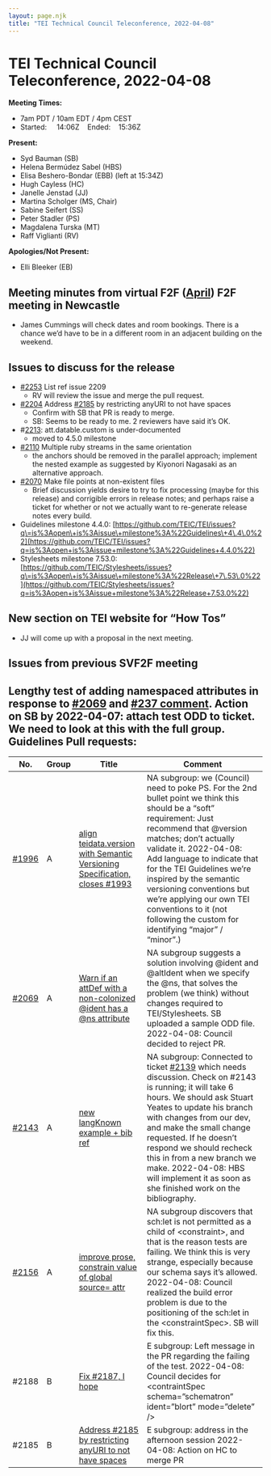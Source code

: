 ```yaml
---
layout: page.njk
title: "TEI Technical Council Teleconference, 2022-04-08"
---
```

# TEI Technical Council Teleconference, 2022-04-08
**Meeting Times:**


* 7am PDT / 10am EDT / 4pm CEST
* Started:     14:06Z    Ended:    15:36Z


**Present:**
* Syd Bauman (SB)
* Helena Bermúdez Sabel (HBS)
* Elisa Beshero\-Bondar (EBB) (left at 15:34Z)
* Hugh Cayless (HC)
* Janelle Jenstad (JJ)
* Martina Scholger (MS, Chair)
* Sabine Seifert (SS)
* Peter Stadler (PS)
* Magdalena Turska (MT)
* Raff Viglianti (RV)


**Apologies/Not Present:**
* Elli Bleeker (EB)


Meeting minutes from virtual F2F ([April](https://tei-c.org/activities/council/meetings/tei-technical-council-short-vf2f-meeting-online-1-2-april-2021/))
F2F meeting in Newcastle
------------------------


* James Cummings will check dates and room bookings. There is a chance we’d have to be in a different room in an adjacent building on the weekend.


Issues to discuss for the release
---------------------------------


* [\#2253](https://github.com/TEIC/TEI/pull/2253) List ref issue 2209
	+ RV will review the issue and merge the pull request.
* [\#2204](https://github.com/TEIC/TEI/pull/2204) Address [\#2185](https://github.com/TEIC/TEI/issues/2185) by restricting anyURI to not have spaces
	+ Confirm with SB that PR is ready to merge.
	+ SB: Seems to be ready to me. 2 reviewers have said it’s OK.
* \#[2213](https://github.com/TEIC/TEI/issues/2213): att.datable.custom is under\-documented
	+ moved to 4\.5\.0 milestone
* [\#2110](https://github.com/TEIC/TEI/issues/2110) Multiple ruby streams in the same orientation
	+ the anchors should be removed in the parallel approach; implement the nested example as suggested by Kiyonori Nagasaki as an alternative approach.
* [\#2070](https://github.com/TEIC/TEI/issues/2070) Make file points at non\-existent files
	+ Brief discussion yields desire to try to fix processing (maybe for this release) and corrigible errors in release notes; and perhaps raise a ticket for whether or not we actually want to re\-generate release notes every build.
* Guidelines milestone 4\.4\.0: [https://github.com/TEIC/TEI/issues?q\=is%3Aopen\+is%3Aissue\+milestone%3A%22Guidelines\+4\.4\.0%22](https://github.com/TEIC/TEI/issues?q=is%3Aopen+is%3Aissue+milestone%3A%22Guidelines+4.4.0%22)
* Stylesheets milestone 7\.53\.0: [https://github.com/TEIC/Stylesheets/issues?q\=is%3Aopen\+is%3Aissue\+milestone%3A%22Release\+7\.53\.0%22](https://github.com/TEIC/Stylesheets/issues?q=is%3Aopen+is%3Aissue+milestone%3A%22Release+7.53.0%22)


New section on TEI website for “How Tos”
----------------------------------------


* JJ will come up with a proposal in the next meeting.


Issues from previous SVF2F meeting
----------------------------------


Lengthy test of adding namespaced attributes in response to [\#2069](https://github.com/TEIC/TEI/pull/2069) and [\#237 comment](https://github.com/TEIC/Stylesheets/issues/237#issuecomment-285476102). **Action** on **SB** by 2022\-04\-07: attach test ODD to ticket. We need to look at this with the full group.
Guidelines Pull requests:
-------------------------




| No. | Group | Title | Comment |
| --- | --- | --- | --- |
| [\#1996](https://github.com/TEIC/TEI/pull/1996) | A | [align teidata.version with Semantic Versioning Specification, closes \#1993](https://github.com/TEIC/TEI/pull/1996) | NA subgroup: we (Council) need to poke PS. For the 2nd bullet point we think this should be a “soft” requirement: Just recommend that @version matches; don’t actually validate it. 2022\-04\-08: Add language to indicate that for the TEI Guidelines we’re inspired by the semantic versioning conventions but we’re applying our own TEI conventions to it (not following the custom for identifying “major” / “minor”.) |
| [\#2069](https://github.com/TEIC/TEI/pull/2069) | A | [Warn if an attDef with a non\-colonized @ident has a @ns attribute](https://github.com/TEIC/TEI/pull/2069) | NA subgroup suggests a solution involving @ident and @altIdent when we specify the @ns, that solves the problem (we think) without changes required to TEI/Stylesheets. SB uploaded a sample ODD file. 2022\-04\-08: Council decided to reject PR. |
| [\#2143](https://github.com/TEIC/TEI/pull/2143) | A | [new langKnown example \+ bib ref](https://github.com/TEIC/TEI/pull/2143) | NA subgroup: Connected to ticket [\#2139](https://github.com/TEIC/TEI/issues/2139) which needs discussion. Check on \#2143 is running; it will take 6 hours. We should ask Stuart Yeates to update his branch with changes from our dev, and make the small change requested. If he doesn’t respond we should recheck this in from a new branch we make. 2022\-04\-08: HBS will implement it as soon as she finished work on the bibliography. |
| [\#2156](https://github.com/TEIC/TEI/pull/2156) | A | [improve prose, constrain value of global source\= attr](https://github.com/TEIC/TEI/pull/2156) | NA subgroup discovers that sch:let is not permitted as a child of \<constraint\>, and that is the reason tests are failing. We think this is very strange, especially because our schema says it’s allowed. 2022\-04\-08: Council realized the build error problem is due to the positioning of the sch:let in the \<constraintSpec\>. SB will fix this. |
| \#2188 | B | [Fix \#2187, I hope](https://github.com/TEIC/TEI/pull/2188) | E subgroup: Left message in the PR regarding the failing of the test. 2022\-04\-08: Council decides for \<contraintSpec schema\=”schematron” ident\=”blort” mode\=”delete” /\> |
| \#2185 | B | [Address \#2185 by restricting anyURI to not have spaces](https://github.com/TEIC/TEI/pull/2204) | E subgroup: address in the afternoon session 2022\-04\-08: Action on HC to merge PR |


 